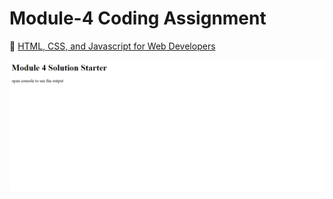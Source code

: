 
# Module-4 Coding Assignment

🔶 <a href="https://www.coursera.org/learn/html-css-javascript-for-web-developers">HTML, CSS, and Javascript for Web Developers</a>

<img src="https://github.com/saptarshiX/Coursera/blob/main/HTML-CSS-and-Javascript-for-Web-Developers/Module-4/Module%204.PNG">




